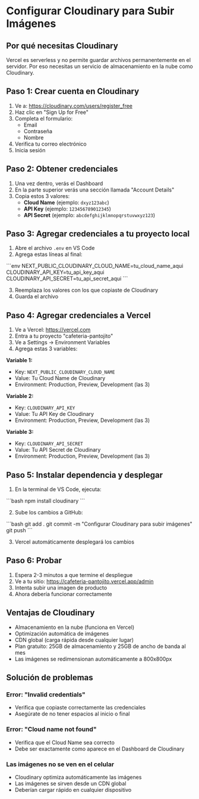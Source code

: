 # Configurar Cloudinary para Subir Imágenes

## Por qué necesitas Cloudinary

Vercel es serverless y no permite guardar archivos permanentemente en el servidor. Por eso necesitas un servicio de almacenamiento en la nube como Cloudinary.

## Paso 1: Crear cuenta en Cloudinary

1. Ve a: https://cloudinary.com/users/register_free
2. Haz clic en "Sign Up for Free"
3. Completa el formulario:
   - Email
   - Contraseña
   - Nombre
4. Verifica tu correo electrónico
5. Inicia sesión

## Paso 2: Obtener credenciales

1. Una vez dentro, verás el Dashboard
2. En la parte superior verás una sección llamada "Account Details"
3. Copia estos 3 valores:
   - **Cloud Name** (ejemplo: `dxyz123abc`)
   - **API Key** (ejemplo: `123456789012345`)
   - **API Secret** (ejemplo: `abcdefghijklmnopqrstuvwxyz123`)

## Paso 3: Agregar credenciales a tu proyecto local

1. Abre el archivo `.env` en VS Code
2. Agrega estas líneas al final:

\`\`\`env
NEXT_PUBLIC_CLOUDINARY_CLOUD_NAME=tu_cloud_name_aqui
CLOUDINARY_API_KEY=tu_api_key_aqui
CLOUDINARY_API_SECRET=tu_api_secret_aqui
\`\`\`

3. Reemplaza los valores con los que copiaste de Cloudinary
4. Guarda el archivo

## Paso 4: Agregar credenciales a Vercel

1. Ve a Vercel: https://vercel.com
2. Entra a tu proyecto "cafeteria-pantojito"
3. Ve a Settings → Environment Variables
4. Agrega estas 3 variables:

**Variable 1:**
- Key: `NEXT_PUBLIC_CLOUDINARY_CLOUD_NAME`
- Value: Tu Cloud Name de Cloudinary
- Environment: Production, Preview, Development (las 3)

**Variable 2:**
- Key: `CLOUDINARY_API_KEY`
- Value: Tu API Key de Cloudinary
- Environment: Production, Preview, Development (las 3)

**Variable 3:**
- Key: `CLOUDINARY_API_SECRET`
- Value: Tu API Secret de Cloudinary
- Environment: Production, Preview, Development (las 3)

## Paso 5: Instalar dependencia y desplegar

1. En la terminal de VS Code, ejecuta:

\`\`\`bash
npm install cloudinary
\`\`\`

2. Sube los cambios a GitHub:

\`\`\`bash
git add .
git commit -m "Configurar Cloudinary para subir imágenes"
git push
\`\`\`

3. Vercel automáticamente desplegará los cambios

## Paso 6: Probar

1. Espera 2-3 minutos a que termine el despliegue
2. Ve a tu sitio: https://cafeteria-pantojito.vercel.app/admin
3. Intenta subir una imagen de producto
4. Ahora debería funcionar correctamente

## Ventajas de Cloudinary

- Almacenamiento en la nube (funciona en Vercel)
- Optimización automática de imágenes
- CDN global (carga rápida desde cualquier lugar)
- Plan gratuito: 25GB de almacenamiento y 25GB de ancho de banda al mes
- Las imágenes se redimensionan automáticamente a 800x800px

## Solución de problemas

### Error: "Invalid credentials"
- Verifica que copiaste correctamente las credenciales
- Asegúrate de no tener espacios al inicio o final

### Error: "Cloud name not found"
- Verifica que el Cloud Name sea correcto
- Debe ser exactamente como aparece en el Dashboard de Cloudinary

### Las imágenes no se ven en el celular
- Cloudinary optimiza automáticamente las imágenes
- Las imágenes se sirven desde un CDN global
- Deberían cargar rápido en cualquier dispositivo
